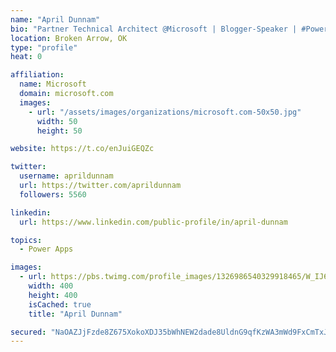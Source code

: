 ```yaml
---
name: "April Dunnam"
bio: "Partner Technical Architect @Microsoft | Blogger-Speaker | #PowerApps, #PowerAutomate, #Office365, #SharePoint | #WIT | #Karaoke Queen"
location: Broken Arrow, OK
type: "profile"
heat: 0

affiliation:
  name: Microsoft
  domain: microsoft.com
  images:
    - url: "/assets/images/organizations/microsoft.com-50x50.jpg"
      width: 50
      height: 50

website: https://t.co/enJuiGEQZc

twitter:
  username: aprildunnam
  url: https://twitter.com/aprildunnam
  followers: 5560

linkedin:
  url: https://www.linkedin.com/public-profile/in/april-dunnam

topics:
  - Power Apps

images:
  - url: https://pbs.twimg.com/profile_images/1326986540329918465/W_IJ6Ih2_400x400.jpg
    width: 400
    height: 400
    isCached: true
    title: "April Dunnam"

secured: "NaOAZJjFzde8Z675XokoXDJ35bWhNEW2dade8UldnG9qfKzWA3mWd9FxCmTxJ3G+c2qThVhM9wryE3BcjL626zolNDzdAYeITzK3pdDKOiWPN95oawbvJ+4tZrtmS584Sq91IfyiTM1kXt/mmUILXULiFsVNMWv1ovxiF/dr6vnB//dg/yOpnRKEQImTUv34sMB3mOrh3pVYnWpxLAE29jR1w9dxJQE8pOhonS/Y+YBOQPO+LRrzJ8Kz/sInUnGmwHpImrWiUbYkpLD5gT79DlZOP+fb/zXXdZz7S7U73TnCA0bkSdWDgZVqQbeoXPKlTIStrdAmltUNvGsAMBmpSxLOD1D4M6R9DH3yaTnBIQuYcQ0WpBfhUuspbcH8cUUMrS0yUPwbCoWtaJdl7oQVz4PAEYyYNUr0mLEpOHMRNp0=;5W9X8L/ePJ+bylIVpVPW0w=="
---
```


